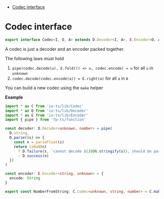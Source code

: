 <!-- START doctoc generated TOC please keep comment here to allow auto update -->
<!-- DON'T EDIT THIS SECTION, INSTEAD RE-RUN doctoc TO UPDATE -->

- [Codec interface](#codec-interface)

<!-- END doctoc generated TOC please keep comment here to allow auto update -->

# Codec interface

```ts
export interface Codec<I, O, A> extends D.Decoder<I, A>, E.Encoder<O, A> {}
```

A codec is just a decoder and an encoder packed together.

The following laws must hold

1. `pipe(codec.decode(u), E.fold(() => u, codec.encode) = u` for all `u` in `unknown`
2. `codec.decode(codec.encode(a)) = E.right(a)` for all `a` in `A`

You can build a new codec using the `make` helper

**Example**

```ts
import * as C from 'io-ts/lib/Codec'
import * as D from 'io-ts/lib/Decoder'
import * as E from 'io-ts/lib/Encoder'
import { pipe } from 'fp-ts/function'

const decoder: D.Decoder<unknown, number> = pipe(
  D.string,
  D.parse((s) => {
    const n = parseFloat(s)
    return isNaN(n)
      ? D.failure(s, `cannot decode ${JSON.stringify(s)}, should be parsable into a number`)
      : D.success(n)
  })
)

const encoder: E.Encoder<string, unknown> = {
  encode: String
}

export const NumberFromString: C.Codec<unknown, string, number> = C.make(decoder, encoder)
```
